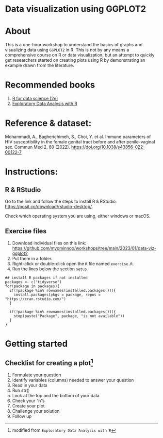 Data visualization using GGPLOT2
================

# About

This is a one-hour workshop to understand the basics of graphs and
visualizing data using `GGPLOT2` in R. This is not by any means a
comprehensive course on R or data visualization, but an attempt to
quickly get researchers started on creating plots using R by
demonstrating an example drawn from the literature.

# Recommended books

1.  [R for data science (2e)](https://r4ds.hadley.nz/)
2.  [Exploratory Data Analysis with
    R](https://bookdown.org/rdpeng/exdata/)

# Reference & dataset:

Mohammadi, A., Bagherichimeh, S., Choi, Y. et al. Immune parameters of
HIV susceptibility in the female genital tract before and after
penile-vaginal sex. Commun Med 2, 60 (2022).
<https://doi.org/10.1038/s43856-022-00122-7>

# Instructions:

## R & RStudio

Go to the link and follow the steps to install R & RStudio:
<https://posit.co/download/rstudio-desktop/>.

Check which operating system you are using, either windows or macOS.

## Exercise files

1.  Download individual files on this link:
    <https://github.com/myominnoo/workshops/tree/main/2023/01/data-viz-ggplot2>  
2.  Put them in a folder.
3.  Right-click or double-click open the `R` file named `exercise.R`.
4.  Run the lines below the section `setup`.

<!-- -->

    ## install R packages if not installed
    packages <- c("tidyverse")
    for(package in packages){
      if(!package %in% rownames(installed.packages())){
        install.packages(pkgs = package, repos = "https://cran.rstudio.com/")
      }
      
      if(!package %in% rownames(installed.packages())){
        stop(paste("Package", package, "is not available"))
      }
    }

# Getting started

## Checklist for creating a plot[^1]

1.  Formulate your question
2.  Identify variables (columns) needed to answer your question
3.  Read in your data
4.  Run str()
5.  Look at the top and the bottom of your data
6.  Check your “n”s
7.  Create your plot
8.  Challenge your solution
9.  Follow up

[^1]: modified from `Exploratory Data Analysis with R`
